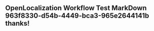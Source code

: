 <properties
ms.topic="hero-topic"
ms.test1="hero-topic"
ms.test2="test"/>

## OpenLocalization Workflow Test MarkDown 963f8330-d54b-4449-bca3-965e2644141b thanks!
